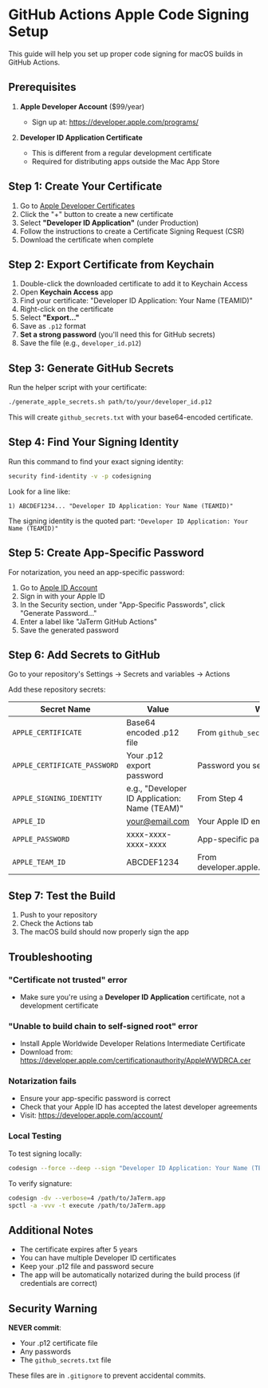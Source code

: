 # GitHub Actions Apple Code Signing Setup

This guide will help you set up proper code signing for macOS builds in GitHub Actions.

## Prerequisites

1. **Apple Developer Account** ($99/year)
   - Sign up at: https://developer.apple.com/programs/
   
2. **Developer ID Application Certificate**
   - This is different from a regular development certificate
   - Required for distributing apps outside the Mac App Store

## Step 1: Create Your Certificate

1. Go to [Apple Developer Certificates](https://developer.apple.com/account/resources/certificates/list)
2. Click the "+" button to create a new certificate
3. Select **"Developer ID Application"** (under Production)
4. Follow the instructions to create a Certificate Signing Request (CSR)
5. Download the certificate when complete

## Step 2: Export Certificate from Keychain

1. Double-click the downloaded certificate to add it to Keychain Access
2. Open **Keychain Access** app
3. Find your certificate: "Developer ID Application: Your Name (TEAMID)"
4. Right-click on the certificate
5. Select **"Export..."**
6. Save as `.p12` format
7. **Set a strong password** (you'll need this for GitHub secrets)
8. Save the file (e.g., `developer_id.p12`)

## Step 3: Generate GitHub Secrets

Run the helper script with your certificate:

```bash
./generate_apple_secrets.sh path/to/your/developer_id.p12
```

This will create `github_secrets.txt` with your base64-encoded certificate.

## Step 4: Find Your Signing Identity

Run this command to find your exact signing identity:

```bash
security find-identity -v -p codesigning
```

Look for a line like:
```
1) ABCDEF1234... "Developer ID Application: Your Name (TEAMID)"
```

The signing identity is the quoted part: `"Developer ID Application: Your Name (TEAMID)"`

## Step 5: Create App-Specific Password

For notarization, you need an app-specific password:

1. Go to [Apple ID Account](https://appleid.apple.com/account/manage)
2. Sign in with your Apple ID
3. In the Security section, under "App-Specific Passwords", click "Generate Password..."
4. Enter a label like "JaTerm GitHub Actions"
5. Save the generated password

## Step 6: Add Secrets to GitHub

Go to your repository's Settings → Secrets and variables → Actions

Add these repository secrets:

| Secret Name | Value | Where to Find |
|------------|-------|---------------|
| `APPLE_CERTIFICATE` | Base64 encoded .p12 file | From `github_secrets.txt` |
| `APPLE_CERTIFICATE_PASSWORD` | Your .p12 export password | Password you set in Step 2 |
| `APPLE_SIGNING_IDENTITY` | e.g., "Developer ID Application: Name (TEAM)" | From Step 4 |
| `APPLE_ID` | your@email.com | Your Apple ID email |
| `APPLE_PASSWORD` | xxxx-xxxx-xxxx-xxxx | App-specific password from Step 5 |
| `APPLE_TEAM_ID` | ABCDEF1234 | From developer.apple.com/account/#/membership |

## Step 7: Test the Build

1. Push to your repository
2. Check the Actions tab
3. The macOS build should now properly sign the app

## Troubleshooting

### "Certificate not trusted" error
- Make sure you're using a **Developer ID Application** certificate, not a development certificate

### "Unable to build chain to self-signed root" error
- Install Apple Worldwide Developer Relations Intermediate Certificate
- Download from: https://developer.apple.com/certificationauthority/AppleWWDRCA.cer

### Notarization fails
- Ensure your app-specific password is correct
- Check that your Apple ID has accepted the latest developer agreements
- Visit: https://developer.apple.com/account/

### Local Testing

To test signing locally:
```bash
codesign --force --deep --sign "Developer ID Application: Your Name (TEAMID)" /path/to/JaTerm.app
```

To verify signature:
```bash
codesign -dv --verbose=4 /path/to/JaTerm.app
spctl -a -vvv -t execute /path/to/JaTerm.app
```

## Additional Notes

- The certificate expires after 5 years
- You can have multiple Developer ID certificates
- Keep your .p12 file and password secure
- The app will be automatically notarized during the build process (if credentials are correct)

## Security Warning

**NEVER commit**:
- Your .p12 certificate file
- Any passwords
- The `github_secrets.txt` file

These files are in `.gitignore` to prevent accidental commits.